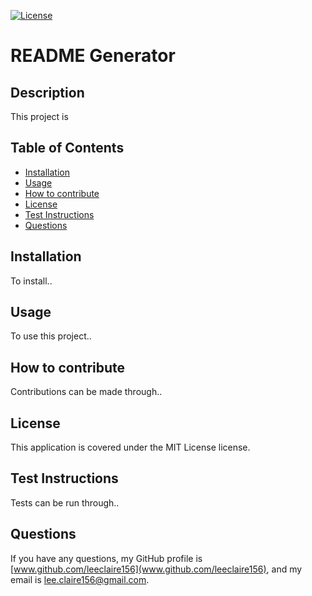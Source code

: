 [![License](https://img.shields.io/badge/License-MIT%20License-brightgreen.svg)](https://choosealicense.com/licenses/mit)
# README Generator
  
  ## Description

  This project is 
  
  ## Table of Contents
  - [Installation](#installation)
  - [Usage](#usage)
  - [How to contribute](#how-to-contribute)
  - [License](#license)
  - [Test Instructions](#test-instructions)
  - [Questions](#questions)

  ## Installation

  To install..

  ## Usage
  
  To use this project..
  
  ## How to contribute
  
  Contributions can be made through..

## License

This application is covered under the MIT License license.

## Test Instructions

  Tests can be run through..
    
  ## Questions
  
  If you have any questions, my GitHub profile is [www.github.com/leeclaire156](www.github.com/leeclaire156), and my email is [lee.claire156@gmail.com](mailto:lee.claire156@gmail.com).